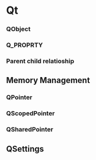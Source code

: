 # Qt
### QObject
### Q_PROPRTY

### Parent child relatioship

## Memory Management

### QPointer
### QScopedPointer
### QSharedPointer
## QSettings
